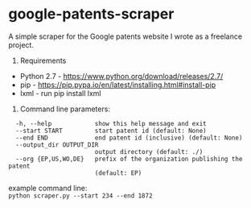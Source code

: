 # google-patents-scraper
A simple scraper for the Google patents website I wrote as a freelance project.

1. Requirements
  * Python 2.7 - https://www.python.org/download/releases/2.7/
  * pip - https://pip.pypa.io/en/latest/installing.html#install-pip
  * lxml - run pip install lxml

1. Command line parameters:
```
  -h, --help            show this help message and exit
  --start START         start patent id (default: None)
  --end END             end patent id (inclusive) (default: None)
  --output_dir OUTPUT_DIR
                        output directory (default: ./)
  --org {EP,US,WO,DE}   prefix of the organization publishing the patent
                        (default: EP)
```

  example command line:  
  `python scraper.py --start 234 --end 1872`
